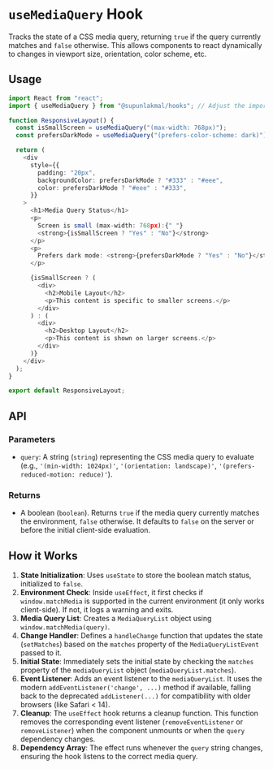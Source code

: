 # `useMediaQuery` Hook

Tracks the state of a CSS media query, returning `true` if the query currently matches and `false` otherwise. This allows components to react dynamically to changes in viewport size, orientation, color scheme, etc.

## Usage

```typescript
import React from "react";
import { useMediaQuery } from "@supunlakmal/hooks"; // Adjust the import path as needed

function ResponsiveLayout() {
  const isSmallScreen = useMediaQuery("(max-width: 768px)");
  const prefersDarkMode = useMediaQuery("(prefers-color-scheme: dark)");

  return (
    <div
      style={{
        padding: "20px",
        backgroundColor: prefersDarkMode ? "#333" : "#eee",
        color: prefersDarkMode ? "#eee" : "#333",
      }}
    >
      <h1>Media Query Status</h1>
      <p>
        Screen is small (max-width: 768px):{" "}
        <strong>{isSmallScreen ? "Yes" : "No"}</strong>
      </p>
      <p>
        Prefers dark mode: <strong>{prefersDarkMode ? "Yes" : "No"}</strong>
      </p>

      {isSmallScreen ? (
        <div>
          <h2>Mobile Layout</h2>
          <p>This content is specific to smaller screens.</p>
        </div>
      ) : (
        <div>
          <h2>Desktop Layout</h2>
          <p>This content is shown on larger screens.</p>
        </div>
      )}
    </div>
  );
}

export default ResponsiveLayout;
```

## API

### Parameters

- `query`: A string (`string`) representing the CSS media query to evaluate (e.g., `'(min-width: 1024px)'`, `'(orientation: landscape)'`, `'(prefers-reduced-motion: reduce)'`).

### Returns

- A boolean (`boolean`). Returns `true` if the media query currently matches the environment, `false` otherwise. It defaults to `false` on the server or before the initial client-side evaluation.

## How it Works

1.  **State Initialization**: Uses `useState` to store the boolean match status, initialized to `false`.
2.  **Environment Check**: Inside `useEffect`, it first checks if `window.matchMedia` is supported in the current environment (it only works client-side). If not, it logs a warning and exits.
3.  **Media Query List**: Creates a `MediaQueryList` object using `window.matchMedia(query)`.
4.  **Change Handler**: Defines a `handleChange` function that updates the state (`setMatches`) based on the `matches` property of the `MediaQueryListEvent` passed to it.
5.  **Initial State**: Immediately sets the initial state by checking the `matches` property of the `mediaQueryList` object (`mediaQueryList.matches`).
6.  **Event Listener**: Adds an event listener to the `mediaQueryList`. It uses the modern `addEventListener('change', ...)` method if available, falling back to the deprecated `addListener(...)` for compatibility with older browsers (like Safari < 14).
7.  **Cleanup**: The `useEffect` hook returns a cleanup function. This function removes the corresponding event listener (`removeEventListener` or `removeListener`) when the component unmounts or when the `query` dependency changes.
8.  **Dependency Array**: The effect runs whenever the `query` string changes, ensuring the hook listens to the correct media query.
